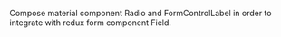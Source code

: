 Compose material component Radio and FormControlLabel in order to integrate with redux form component Field.